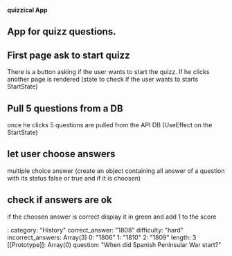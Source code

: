 **quizzical App**

## App for quizz questions.

## First page ask to start quizz

There is a button asking if the user wants to start the quizz.
If he clicks another page is rendered (state to check if the user wants to starts StartState)

## Pull 5 questions from a DB

once he clicks 5 questions are pulled from the API DB (UseEffect on the StartState)

## let user choose answers

multiple choice answer (create an object containing all answer of a question with its status false or true and if it is choosen)

## check if answers are ok

if the choosen answer is correct display it in green and add 1 to the score

:
category: "History"
correct_answer: "1808"
difficulty: "hard"
incorrect_answers: Array(3)
0: "1806"
1: "1810"
2: "1809"
length: 3
[[Prototype]]: Array(0)
question: "When did Spanish Peninsular War start?"